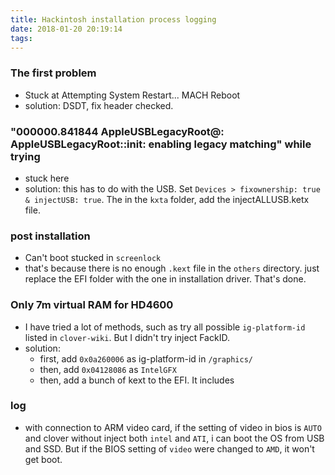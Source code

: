 ```yaml
---
title: Hackintosh installation process logging
date: 2018-01-20 20:19:14
tags:
---
```


### The first problem
- Stuck at Attempting System Restart... MACH Reboot
- solution: DSDT, fix header checked.

### "000000.841844 AppleUSBLegacyRoot@: AppleUSBLegacyRoot::init: enabling legacy matching" while trying

- stuck here
- solution: this has to do with the USB. Set `Devices > fixownership: true & injectUSB: true`. The in the `kxta` folder, add the injectALLUSB.ketx file.


### post installation

- Can't boot stucked in `screenlock`
- that's because there is no enough `.kext` file in the `others` directory. just replace the EFI folder with the one in installation driver. That's done.

### Only 7m virtual RAM for HD4600
- I have tried a lot of methods, such as try all possible `ig-platform-id` listed in `clover-wiki`. But I didn't try inject FackID.
- solution:
    + first, add `0x0a260006` as ig-platform-id in `/graphics/`
    + then, add `0x04128086` as `IntelGFX`
    + then, add a bunch of kext to the EFI. It includes 





### log
- with connection to ARM video card, if the setting of video in bios is `AUTO` and clover without inject both `intel` and `ATI`, i can boot the OS from USB and SSD. But if the BIOS setting of `video` were changed to `AMD`, it won't get boot.
